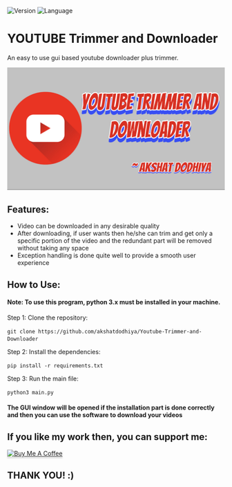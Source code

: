 ![Version](https://img.shields.io/badge/Version-1.0-success)    ![Language](https://img.shields.io/badge/Language-Python-blue?style=plastic&logo=python)

# YOUTUBE Trimmer and Downloader
An easy to use gui based youtube downloader plus trimmer.

![Thumbnail](https://github.com/akshatdodhiya/Youtube-Trimmer-and-Downloader/blob/main/UI/thumbnail.jpg)

## Features:
* Video can be downloaded in any desirable quality
* After downloading, if user wants then he/she can trim and get only a specific portion of the video and the redundant part will be removed without taking any space
* Exception handling is done quite well to provide a smooth user experience

## How to Use:
#### Note: To use this program, python 3.x must be installed in your machine.

Step 1: Clone the repository:

```git clone https://github.com/akshatdodhiya/Youtube-Trimmer-and-Downloader```

Step 2: Install the dependencies:

```pip install -r requirements.txt```

Step 3: Run the main file:

```python3 main.py```


#### The GUI window will be opened if the installation part is done correctly and then you can use the software to download your videos


## If you like my work then, you can support me:


<a href="https://www.buymeacoffee.com/akshatdodhiya" target="_blank"><img src="https://www.buymeacoffee.com/assets/img/custom_images/orange_img.png" alt="Buy Me A Coffee" style="height: 41px !important;width: 174px !important;box-shadow: 0px 3px 2px 0px rgba(190, 190, 190, 0.5) !important;-webkit-box-shadow: 0px 3px 2px 0px rgba(190, 190, 190, 0.5) !important;" ></a>

## THANK YOU! :)
